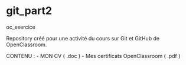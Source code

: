 # git_part2
oc_exercice

Repository créé pour une activité du cours sur Git et GitHub  de OpenClassroom.

CONTENU : 
	- MON CV ( .doc )
	- Mes certificats OpenClassroom ( .pdf )



